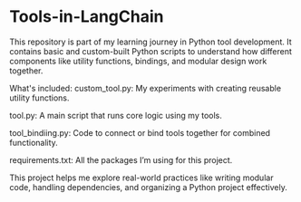 # Tools-in-LangChain

This repository is part of my learning journey in Python tool development. It contains basic and custom-built Python scripts to understand how different components like utility functions, bindings, and modular design work together.

What's included:
custom_tool.py: My experiments with creating reusable utility functions.

tool.py: A main script that runs core logic using my tools.

tool_bindiing.py: Code to connect or bind tools together for combined functionality.

requirements.txt: All the packages I’m using for this project.

This project helps me explore real-world practices like writing modular code, handling dependencies, and organizing a Python project effectively.

